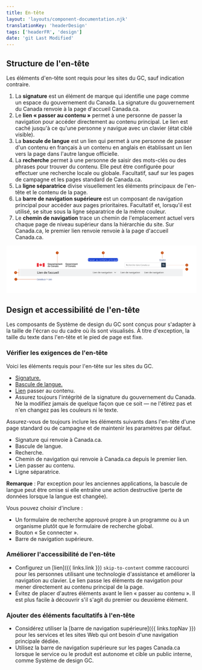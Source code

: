 ```yaml
---
title: En-tête
layout: 'layouts/component-documentation.njk'
translationKey: 'headerDesign'
tags: ['headerFR', 'design']
date: 'git Last Modified'
---
```


## Structure de l'en-tête

Les éléments d'en-tête sont requis pour les sites du GC, sauf indication contraire.

<ol class="anatomy-list">
  <li>La <strong>signature</strong> est un élément de marque qui identifie une page comme un espace du gouvernement du Canada. La signature du gouvernement du Canada renvoie à la page d'accueil Canada.ca.</li>
  <li>Le <strong>lien « passer au contenu »</strong> permet à une personne de passer la navigation pour accéder directement au contenu principal. Le lien est caché jusqu'à ce qu'une personne y navigue avec un clavier (état ciblé visible).</li>
  <li>La <strong>bascule de langue</strong> est un lien qui permet à une personne de passer d'un contenu en français à un contenu en anglais en établissant un lien vers la page dans l'autre langue officielle.</li>
  <li>La <strong>recherche</strong> permet à une personne de saisir des mots-clés ou des phrases pour trouver du contenu. Elle peut être configurée pour effectuer une recherche locale ou globale. Facultatif, sauf sur les pages de campagne et les pages standard de Canada.ca.</li>
  <li>La <strong>ligne séparatrice</strong> divise visuellement les éléments principaux de l'en-tête et le contenu de la page.</li>
  <li>La <strong>barre de navigation supérieure</strong> est un composant de navigation principal pour accéder aux pages prioritaires. Facultatif et, lorsqu'il est utilisé, se situe sous la ligne séparatrice de la même couleur.</li>
  <li>Le <strong>chemin de navigation</strong> trace un chemin de l'emplacement actuel vers chaque page de niveau supérieur dans la hiérarchie du site. Sur Canada.ca, le premier lien renvoie renvoie à la page d'accueil Canada.ca.</li>
</ol>

<img class="b-sm b-default p-300" src="/images/fr/components/anatomy/gcds-header-anatomy-recommended.svg" alt="L'image de l'en-tête montre 7 éléments. La bannière de l'en-tête parcourt la largeur de l'en-tête et a un arrière-plan blanc 1. À gauche, la signature contient le drapeau du Canada avec Gouvernement du Canada en anglais et en français à sa droite. 2. Au centre au fait de l'en-tête, le lien passer au contenu est en état ciblé visible avec un rectangle bleu bordé de double lignée blanche, marqué  « passer au contenu ». 3. La bascule de langue avec un lien et le texte  “English” aligné à droite 4. En dessous de la bascule de langue, la barre de recherche contient le texte de remplacement « Rechercher dans Canada.ca » dans le champ de saisie et une petite bouton à droite avec l'icône d'une loupe. 5. La ligne séparatrice en gris pâle parcourt la largeur de l'en-tête et ne se distingue pas visuellement de la navigation supérieure immédiatement en dessous. 6. La  navigation supérieure est une bannière en gris pâle qui parcourt la largeur de l'en-tête. À gauche  est marqué le Lien vers l'accueil en caractères gras et à droite se trouve 4 liens de navigation. Le premier, le plus à gauche, a une icône de chevron qui pointe vers le bas. 7. Le chemin de navigation est le dernier élément se figure en bas de l'en-tête à gauche. Canada.ca est le premier lien et le deuxième est marqué avec  « lien ». "/>

## Design et accessibilité de l'en-tête

Les composants de Système de design du GC sont conçus pour s'adapter à la taille de l'écran ou du cadre où ils sont visualisés. À titre d'exception, la taille du texte dans l'en-tête et le pied de page est fixe.  

### Vérifier les exigences de l'en-tête

Voici les éléments requis pour l'en-tête sur les sites du GC.

<ul class="check-list mb-300">
  <li><a href="{{ links.signature }}">Signature.</a></li>
  <li><a href="{{ links.langToggle }}">Bascule de langue.</a></li>
  <li><a href="{{ links.link }}">Lien</a> passer au contenu.</li>
  <li>Assurez toujours l'intégrité de la signature du gouvernement du Canada. Ne la modifiez jamais de quelque façon que ce soit — ne l'étirez pas et n'en changez pas les couleurs ni le texte.</li>
</ul>

<gcds-details details-title="Éléments requis sur une page standard ou de campagne de Canada.ca" class="mb-300">
  <gcds-text>Assurez-vous de toujours inclure les éléments suivants dans l'en-tête d'une page standard ou de campagne et de maintenir les paramètres par défaut.</gcds-text>

  <ul class="check-list mb-300">
    <li>Signature qui renvoie à Canada.ca.</li>
    <li>Bascule de langue.</li>
    <li>Recherche.</li>
    <li>Chemin de navigation qui renvoie à Canada.ca depuis le premier lien.</li>
    <li>Lien passer au contenu.</li>
    <li>Ligne séparatrice.</li>
  </ul>

  <gcds-text><strong>Remarque</strong> : Par exception pour les anciennes applications, la bascule de langue peut être omise si elle entraîne une action destructive (perte de données lorsque la langue est changée).</gcds-text>
</gcds-details>

<gcds-details details-title="Éléments facultatifs sur une page standard ou de campagne de Canada.ca" class="mb-300">
  <gcds-text>Vous pouvez choisir d'inclure :</gcds-text>
  <ul class="list-disc mb-300">
    <li>Un formulaire de recherche approuvé propre à un programme ou à un organisme plutôt que le formulaire de recherche global.</li>
    <li>Bouton « Se connecter ».</li>
    <li>Barre de navigation supérieure.</li>
  </ul>
</gcds-details>

### Améliorer l'accessibilité de l'en-tête

- Configurez un [lien]({{ links.link }}) `skip-to-content` comme raccourci pour les personnes utilisant une technologie d'assistance et améliorer la navigation au clavier. Le lien passe les éléments de navigation pour mener directement au contenu principal de la page.  
- Évitez de placer d'autres éléments avant le lien « passer au contenu ». Il est plus facile à découvrir s'il s'agit du premier ou deuxième élément.

### Ajouter des éléments facultatifs à l'en-tête

- Considérez utiliser la [barre de navigation supérieure]({{ links.topNav }}) pour les services et les sites Web qui ont besoin d'une navigation principale dédiée.  
- Utilisez la barre de navigation supérieure sur les pages Canada.ca lorsque le service ou le produit est autonome et cible un public interne, comme Système de design GC.
